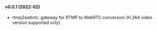 #### v0.0.1 (2022-02)

- rtmp2webrtc: gateway for RTMP to WebRTC conversion (H.264 video version supported only)
